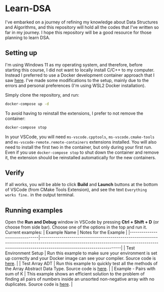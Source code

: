 # Learn-DSA

I've embarked on a journey of refining my knowledge about Data Structures and Algorithms, and this repository will hold all the codes that I've written so far in my journey. I hope this repository will be a good resource for those planning to learn DSA.

## Setting up
I'm using Windows 11 as my operating system, and therefore, before starting this course, I did not want to locally install C/C++ to my computer. Instead I preferred to use a Docker development container approach that I saw [here](https://github.com/TechHara/vscode_docker). I've made some modifications to the setup, mainly due to the errors and personal preferences (I'm using WSL2 Docker installation).

Simply clone the repository, and run:

```bash
docker-compose up -d
```

To avoid having to reinstall the extensions, I prefer to not remove the container:

```bash
docker-compose stop
```

In your VSCode, you will need `ms-vscode.cpptools`, `ms-vscode.cmake-tools` and `ms-vscode-remote.remote-containers` extensions installed. You will also need to install the first two in the container, but only during your first run. Even if you use `docker-compose stop` to shut down the container and remove it, the extension should be reinstalled automatically for the new containers.

## Verify
If all works, you will be able to click **Build** and **Launch** buttons at the bottom of VSCode (from CMake Tools Extension), and see the text `Everything works fine.` in the output terminal.

## Running examples
Open the **Run and Debug** window in VSCode by pressing **Ctrl + Shift + D** (or choose from side bar). Choose one of the options in the top and run it. Current examples:
|         Example Name          | Notes for the Example                                                                                                                                                                               |
|-------------------------------|-----------------------------------------------------------------------------------------------------------------------------------------------------------------------------------------------------|
|    Test Environment Setup     | Run this example to make sure your environment is set up correctly and your Docker image can see your compiler. Source code is [here](tests/test_env.cpp).                                          |
|        Test Array ADT         | Run this example to quickly test all the methods of the Array Abstract Data Type. Source code is [here](tests/test_array_adt.cpp).                                                                  |
| Example - Pairs with sum of K | This example shows an efficient solution to the problem of finding all pairs of numbers inside an unsorted non-negative array with no duplicates. Source code is [here](algorithms/pair_sum_k.cpp). |
